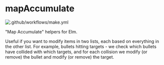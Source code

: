 
# mapAccumulate

![.github/workflows/make.yml](https://github.com/r-k-b/map-accumulate/workflows/.github/workflows/make.yml/badge.svg)

"Map Accumulate" helpers for Elm.

Useful if you want to modify items in two lists, each based on everything in 
the other list. For example, bullets hitting targets - we check which
bullets have collided with which targets, and for each collision we modify 
(or remove) the bullet and modify (or remove) the target.

